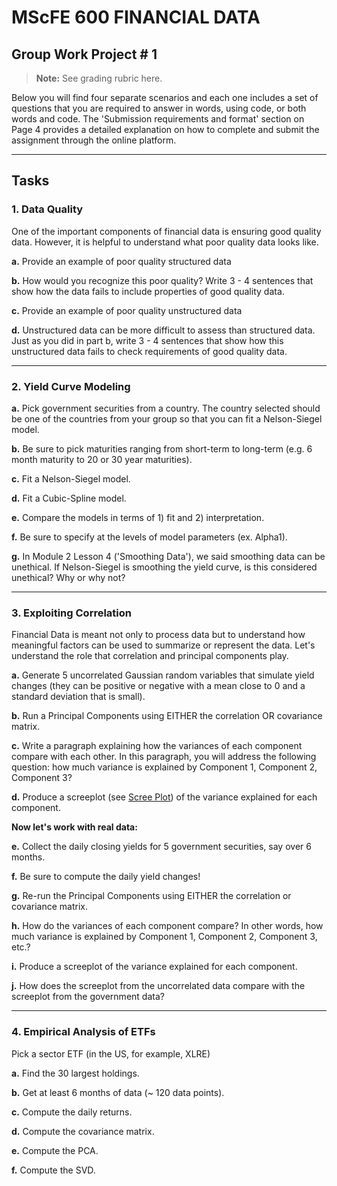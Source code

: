 # MScFE 600 FINANCIAL DATA

## Group Work Project # 1

> **Note:** See grading rubric here.

Below you will find four separate scenarios and each one includes a set of questions that you are required to answer in words, using code, or both words and code. The 'Submission requirements and format' section on Page 4 provides a detailed explanation on how to complete and submit the assignment through the online platform.

---

## Tasks

### 1. Data Quality

One of the important components of financial data is ensuring good quality data. However, it is helpful to understand what poor quality data looks like.

**a.** Provide an example of poor quality structured data

**b.** How would you recognize this poor quality? Write 3 - 4 sentences that show how the data fails to include properties of good quality data.

**c.** Provide an example of poor quality unstructured data

**d.** Unstructured data can be more difficult to assess than structured data. Just as you did in part b, write 3 - 4 sentences that show how this unstructured data fails to check requirements of good quality data.

---

### 2. Yield Curve Modeling

**a.** Pick government securities from a country. The country selected should be one of the countries from your group so that you can fit a Nelson-Siegel model.

**b.** Be sure to pick maturities ranging from short-term to long-term (e.g. 6 month maturity to 20 or 30 year maturities).

**c.** Fit a Nelson-Siegel model.

**d.** Fit a Cubic-Spline model.

**e.** Compare the models in terms of 1) fit and 2) interpretation.

**f.** Be sure to specify at the levels of model parameters (ex. Alpha1).

**g.** In Module 2 Lesson 4 ('Smoothing Data'), we said smoothing data can be unethical. If Nelson-Siegel is smoothing the yield curve, is this considered unethical? Why or why not?

---

### 3. Exploiting Correlation

Financial Data is meant not only to process data but to understand how meaningful factors can be used to summarize or represent the data. Let's understand the role that correlation and principal components play.

**a.** Generate 5 uncorrelated Gaussian random variables that simulate yield changes (they can be positive or negative with a mean close to 0 and a standard deviation that is small).

**b.** Run a Principal Components using EITHER the correlation OR covariance matrix.

**c.** Write a paragraph explaining how the variances of each component compare with each other. In this paragraph, you will address the following question: how much variance is explained by Component 1, Component 2, Component 3?

**d.** Produce a screeplot (see [Scree Plot](https://en.wikipedia.org/wiki/Scree_plot)) of the variance explained for each component.

**Now let's work with real data:**

**e.** Collect the daily closing yields for 5 government securities, say over 6 months.

**f.** Be sure to compute the daily yield changes!

**g.** Re-run the Principal Components using EITHER the correlation or covariance matrix.

**h.** How do the variances of each component compare? In other words, how much variance is explained by Component 1, Component 2, Component 3, etc.?

**i.** Produce a screeplot of the variance explained for each component.

**j.** How does the screeplot from the uncorrelated data compare with the screeplot from the government data?

---

### 4. Empirical Analysis of ETFs

Pick a sector ETF (in the US, for example, XLRE)

**a.** Find the 30 largest holdings.

**b.** Get at least 6 months of data (~ 120 data points).

**c.** Compute the daily returns.

**d.** Compute the covariance matrix.

**e.** Compute the PCA.

**f.** Compute the SVD.